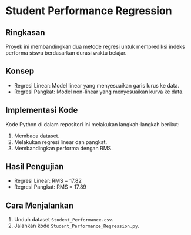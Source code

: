 
# Student Performance Regression

## Ringkasan
Proyek ini membandingkan dua metode regresi untuk memprediksi indeks performa siswa berdasarkan durasi waktu belajar.

## Konsep
- Regresi Linear: Model linear yang menyesuaikan garis lurus ke data.
- Regresi Pangkat: Model non-linear yang menyesuaikan kurva ke data.

## Implementasi Kode
Kode Python di dalam repositori ini melakukan langkah-langkah berikut:
1. Membaca dataset.
2. Melakukan regresi linear dan pangkat.
3. Membandingkan performa dengan RMS.

## Hasil Pengujian
- Regresi Linear: RMS = 17.82
- Regresi Pangkat: RMS = 17.89

## Cara Menjalankan
1. Unduh dataset `Student_Performance.csv`.
2. Jalankan kode `Student_Performance_Regression.py`.


